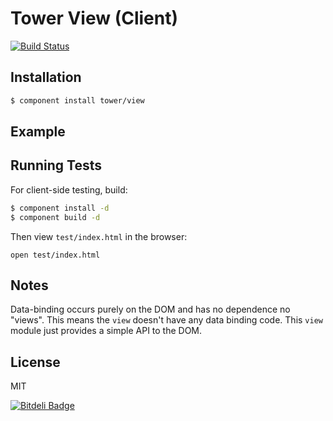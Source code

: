 # Tower View (Client)

[![Build Status](https://travis-ci.org/tower/client-view.png)](https://travis-ci.org/tower/client-view)


## Installation

```bash
$ component install tower/view
```

## Example

## Running Tests

For client-side testing, build:

```bash
$ component install -d
$ component build -d
```

Then view `test/index.html` in the browser:

```
open test/index.html
```

## Notes

Data-binding occurs purely on the DOM and has no dependence no "views". This means the `view` doesn't have any data binding code. This `view` module just provides a simple API to the DOM.

## License

MIT

[![Bitdeli Badge](https://d2weczhvl823v0.cloudfront.net/tower/client-view/trend.png)](https://bitdeli.com/free "Bitdeli Badge")

